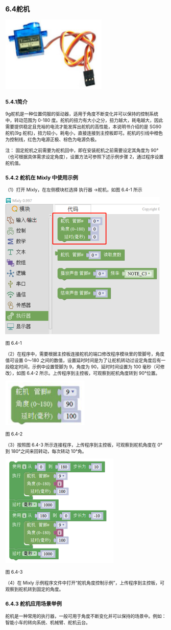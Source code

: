 ## 6.4舵机

![](/assets/硬件1224644.png)




### 5.4.1简介

9g舵机是一种位置伺服的驱动器，适用于角度不断变化并可以保持的控制系统中，转动范围为 0-180 度。舵机的扭力有大小之分，扭力越大，耗电越大，因此需要提供稳定且充裕的电流才能发挥出舵机的高性能，本说明书介绍的是 SG90 舵机\(9g 舵机\)，扭力较小，耗电小，直接连接到主控板即可。舵机的引线中橙色为控制线，红色为电源正极、棕色为电源负极。

注： 固定舵机之前需要为舵机回中，即在安装舵机之前需要设定其角度为 90°（也可根据具体需求设定角度），设置方法可参照下述示例步骤 2，通过程序设置舵机值。

### 5.4.2 舵机在 Mixly 中使用示例

（1）打开 Mixly，在左侧模块栏选择 执行器 →舵机，如图 6.4-1 所示

![](/assets/硬件1224971.png)

图 6.4-1

（2）在程序中，需要根据主控板连接舵机的端口修改程序模块里的管脚号，角度值可设置 0～180 之间的数值，设置延时时间是为了让舵机转动过设定角度后有一段稳定时间，示例中设置管脚为 9，角度为 90，延时时间设置为 100 毫秒（可修改），如图 6.4-2 所示。上传程序到主控板，可观察到舵机角度转到 90°位置。

![](/assets/硬件1225139.png)

图 6.4-2

（3）按照图 6.4-3 所示连接程序，上传程序到主控板，可观察到舵机角度在 0°到 180°之间来回转动，每次转动 10°角。

![](/assets/硬件1225214.png)

图 6.4-3

（4）在 Mixly 示例程序文件中打开“舵机角度控制示例”，上传程序到主控板，可观察到舵机转到固定的角度。

### 6.4.3 舵机应用场景举例

舵机是一种常用的执行器，一般可用于角度不断变化并可以保持的场景中。例如：智能小车的转向系统、机械臂、舵机云台。


